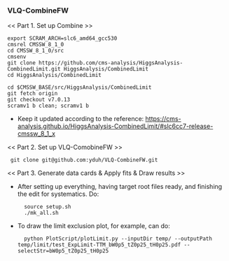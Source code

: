 ### VLQ-CombineFW

<< Part 1. Set up Combine >>

    export SCRAM_ARCH=slc6_amd64_gcc530
    cmsrel CMSSW_8_1_0
    cd CMSSW_8_1_0/src
    cmsenv
    git clone https://github.com/cms-analysis/HiggsAnalysis-CombinedLimit.git HiggsAnalysis/CombinedLimit
    cd HiggsAnalysis/CombinedLimit

    cd $CMSSW_BASE/src/HiggsAnalysis/CombinedLimit
    git fetch origin
    git checkout v7.0.13
    scramv1 b clean; scramv1 b

  - Keep it updated according to the reference: https://cms-analysis.github.io/HiggsAnalysis-CombinedLimit/#slc6cc7-release-cmssw_8_1_x
  
  
<< Part 2. Set up VLQ-ComobineFW >>

     git clone git@github.com:yduh/VLQ-CombineFW.git
     
<< Part 3. Generate data cards & Apply fits & Draw results >>

- After setting up everything, having target root files ready, and finishing the edit for systematics. Do:

        source setup.sh
        ./mk_all.sh

- To draw the limit exclusion plot, for example, can do:

        python PlotScript/plotLimit.py --inputDir temp/ --outputPath temp/limit/test_ExpLimit-TTM_bW0p5_tZ0p25_tH0p25.pdf --selectStr=bW0p5_tZ0p25_tH0p25
